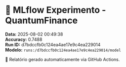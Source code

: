 # 📄 MLflow Experimento - QuantumFinance

**Data:** 2025-08-02 00:49:38  
**Accuracy:** 0.7488  
**Run ID:** d7bdccfb0c124ea4ae17e9c4ea229014  
**Modelo:** `runs:/d7bdccfb0c124ea4ae17e9c4ea229014/model`

🧪 Relatório gerado automaticamente via GitHub Actions.
